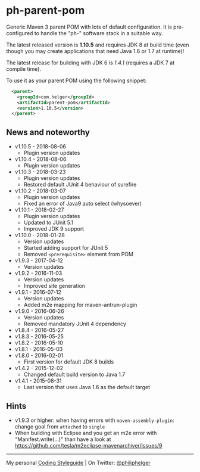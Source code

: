 # ph-parent-pom

Generic Maven 3 parent POM with lots of default configuration.
It is pre-configured to handle the "ph-" software stack in a suitable way.

The latest released version is **1.10.5** and requires JDK 8 at build time (even though you may create applications that need Java 1.6 or 1.7 at runtime)!

The latest release for building with JDK 6 is *1.4.1* (requires a JDK 7 at compile time).

To use it as your parent POM using the following snippet:
```xml
  <parent>
    <groupId>com.helger</groupId>
    <artifactId>parent-pom</artifactId>
    <version>1.10.5</version>
  </parent>
```

## News and noteworthy

* v1.10.5 - 2018-08-06
  * Plugin version updates
* v1.10.4 - 2018-08-06
  * Plugin version updates
* v1.10.3 - 2018-03-23
  * Plugin version updates
  * Restored default JUnit 4 behaviour of surefire
* v1.10.2 - 2018-03-07
  * Plugin version updates
  * Fixed an error of Java9 auto select (whysoever)
* v1.10.1 - 2018-02-27
  * Plugin version updates
  * Updated to JUnit 5.1
  * Improved JDK 9 support
* v1.10.0 - 2018-01-28
  * Version updates
  * Started adding support for JUnit 5
  * Removed `<prerequisite>` element from POM
* v1.9.3 - 2017-04-12
  * Version updates
* v1.9.2 - 2016-11-03
  * Version updates
  * Improved site generation
* v1.9.1 - 2016-07-12
  * Version updates
  * Added m2e mapping for maven-antrun-plugin
* v1.9.0 - 2016-06-26
  * Version updates
  * Removed mandatory JUnit 4 dependency
* v1.8.4 - 2016-05-27
* v1.8.3 - 2016-05-25
* v1.8.2 - 2016-05-10
* v1.8.1 - 2016-05-03
* v1.8.0 - 2016-02-01
  * First version for default JDK 8 builds
* v1.4.2 - 2015-12-02
  * Changed default build version to Java 1.7
* v1.4.1 - 2015-08-31
  * Last version that uses Java 1.6 as the default target  
    
## Hints

* v1.9.3 or higher: when having errors with `maven-assembly-plugin`: change goal from `attached` to `single`
* When building with Eclipse and you get an m2e error with "Manifest.write(...)" than have a look at https://github.com/tesla/m2eclipse-mavenarchiver/issues/9

---

My personal [Coding Styleguide](https://github.com/phax/meta/blob/master/CodingStyleguide.md) |
On Twitter: <a href="https://twitter.com/philiphelger">@philiphelger</a>
